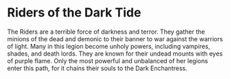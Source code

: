 # Riders of the Dark Tide


The Riders are a terrible force of darkness and terror. They gather the minions of the dead and demonic to their banner to war against the warriors of light. Many in this legion become unholy powers, including vampires, shades, and death lords. They are known for their undead mounts with eyes of purple flame. Only the most powerful and unbalanced of her legions enter this path, for it chains their souls to the Dark Enchantress.

